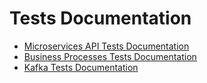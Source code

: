 # Tests Documentation

- [Microservices API Tests Documentation](microservices.md)
- [Business Processes Tests Documentation](bpmn.md)
- [Kafka Tests Documentation](kafka.md)
